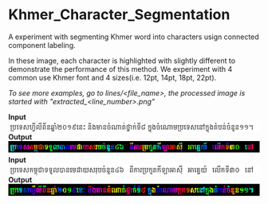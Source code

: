 # Khmer_Character_Segmentation

A experiment with segmenting Khmer word into characters usign connected component labeling.

In these image, each character is highlighted with slightly different to demonstrate the performance of this method. We experiment with 4 common use Khmer font and 4 sizes(i.e. 12pt, 14pt, 18pt, 22pt). 

*To see more examples, go to lines/<file_name>, the processed image is started with "extracted_<line_number>.png"*

**Input** 
<br/>
<img src="img/original 1.png"
     alt="Markdown Monster icon"
     style="float: left; margin-right: 10px;" />

**Output**
<br/>
<img src="img/extracted 1.png"
     alt="Markdown Monster icon"
     style="float: left; margin-right: 10px;" />

---

**Input**
<br/>
<img src="img/original 2.png"
     alt="Markdown Monster icon"
     style="float: left; margin-right: 10px;" />

**Output**
<br/>
<img src="img/extracted 2.png"
     alt="Markdown Monster icon"
     style="float: left; margin-right: 10px;" />  
